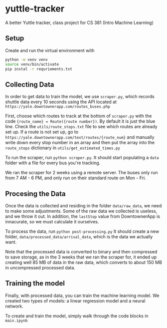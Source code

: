 # yuttle-tracker

A better Yuttle tracker, class project for CS 381 (Intro Machine Learning)

## Setup

Create and run the virtual environment with

```bash
python -m venv venv
source venv/bin/activate
pip instal -r requriements.txt
```

## Collecting Data

In order to get data to train the model, we use `scraper.py`, which records shuttle data every 10 seconds using the API located at `https://yale.downtownerapp.com/routes_buses.php`

First, choose which routes to track at the bottom of `scraper.py` with the code `{route_name} = Route({route number})`. By default it is just the blue line. Check the `utils/route_stops.txt` file to see which routes are already set up. If a route is not set up, go to `https://yale.downtownerapp.com/text/routes/{route_num}` and manually write down every stop number in an array and then put the array into the `route_stops` dictionary in `utils/get_estimated_times.py`

To run the scraper, run `python scraper.py`. It should start populating a `data` folder with a file for every bus you're tracking.

We ran the scraper for 2 weeks using a remote server. The buses only run from 7 AM - 6 PM, and only run on their standard route on Mon - Fri.

## Procesing the Data

Once the data is collected and residing in the folder `data/raw_data`, we need to make some adjustments. Some of the raw data we collected is useless, and we throw it out. In addition, the `lastStop` value from DowntownerApp is innacurate, so we must calculate it ourselves.

To process the data, run `python post-processing.py` It should create a new folder, `data/processed_data/arrival_data`, which is the data we actually want.

Note that the processed data is converted to binary and then compressed to save storage, as in the 3 weeks that we ran the scraper for, it ended up creating well 85 MB of data in the raw data, which converts to about 150 MB in uncompressed processed data.

## Training the model

Finally, with processed data, you can train the machine learning model. We created two types of models: a linear regression model and a neural network.

To create and train the model, simply walk through the code blocks in `main.ipynb`
